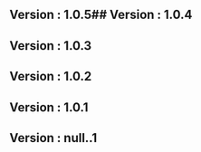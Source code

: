 ## Version : 1.0.5## Version : 1.0.4

## Version : 1.0.3

## Version : 1.0.2

## Version : 1.0.1

## Version : null..1
